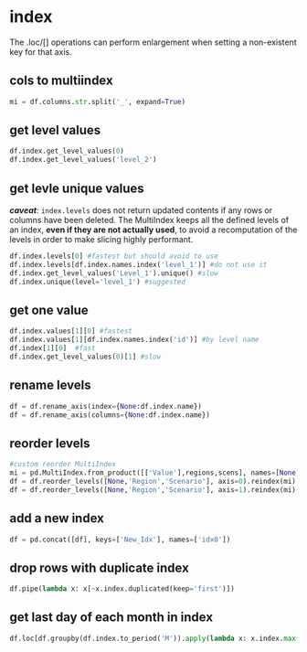 # index

The .loc/[] operations can perform enlargement when setting a non-existent key for that axis.

## cols to multiindex
```python
mi = df.columns.str.split('_', expand=True)
```

## get level values
```python
df.index.get_level_values(0)
df.index.get_level_values('level_2')
```

## get levle unique values
_**caveat**_:  `index.levels` does not return updated contents if any rows or columns have been deleted.
The MultiIndex keeps all the defined levels of an index, **even if they are not actually used**, to avoid a recomputation of the levels in order to make slicing highly performant.
```python
df.index.levels[0] #fastest but should avoid to use
df.index.levels[df.index.names.index('level_1')] #do not use it
df.index.get_level_values('Level_1').unique() #slow
df.index.unique(level='level_1') #suggested
```

## get one value
```python
df.index.values[1][0] #fastest
df.index.values[1][df.index.names.index('id')] #by level name
df.index[1][0]  #fast
df.index.get_level_values(0)[1] #slow
```

## rename levels
```python
df = df.rename_axis(index={None:df.index.name})
df = df.rename_axis(columns={None:df.index.name})
```

## reorder levels
```python
#custom reorder MultiIndex
mi = pd.MultiIndex.from_product([['Value'],regions,scens], names=[None,'Region','Scenario'])
df = df.reorder_levels([None,'Region','Scenario'], axis=0).reindex(mi) #index (default)
df = df.reorder_levels([None,'Region','Scenario'], axis=1).reindex(mi) #columns
```

## add a new index
```python
df = pd.concat([df], keys=['New_Idx'], names=['idx0'])
```

## drop rows with duplicate index
```python
df.pipe(lambda x: x[~x.index.duplicated(keep='first')])
```

## get last day of each month in index
```python
df.loc[df.groupby(df.index.to_period('M')).apply(lambda x: x.index.max())]
```
